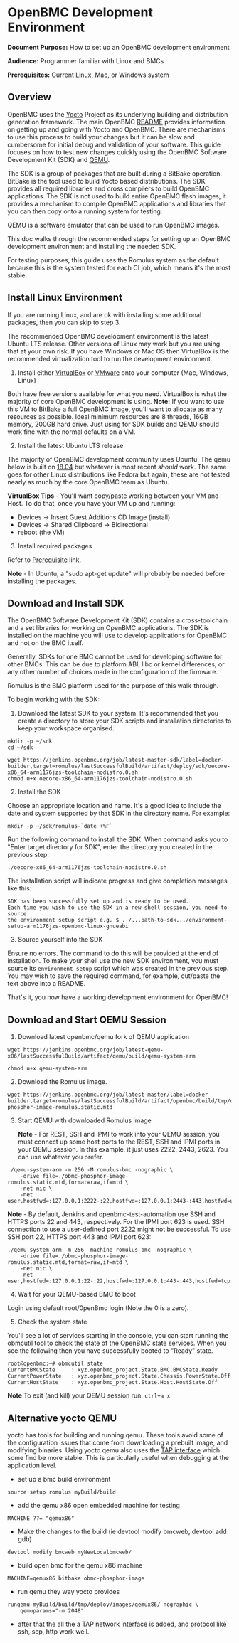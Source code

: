 # OpenBMC Development Environment

**Document Purpose:** How to set up an OpenBMC development environment

**Audience:** Programmer familiar with Linux and BMCs

**Prerequisites:** Current Linux, Mac, or Windows system

## Overview

OpenBMC uses the [Yocto](https://www.yoctoproject.org/) Project as its
underlying building and distribution generation framework. The main OpenBMC
[README](https://github.com/openbmc/openbmc/blob/master/README.md) provides
information on getting up and going with Yocto and OpenBMC. There are mechanisms
to use this process to build your changes but it can be slow and cumbersome for
initial debug and validation of your software. This guide focuses on how to test
new changes quickly using the OpenBMC Software Development Kit (SDK) and
[QEMU](https://www.qemu.org/).

The SDK is a group of packages that are built during a BitBake operation.
BitBake is the tool used to build Yocto based distributions. The SDK provides
all required libraries and cross compilers to build OpenBMC applications. The
SDK is not used to build entire OpenBMC flash images, it provides a mechanism to
compile OpenBMC applications and libraries that you can then copy onto a running
system for testing.

QEMU is a software emulator that can be used to run OpenBMC images.

This doc walks through the recommended steps for setting up an OpenBMC
development environment and installing the needed SDK.

For testing purposes, this guide uses the Romulus system as the default because
this is the system tested for each CI job, which means it's the most stable.

## Install Linux Environment

If you are running Linux, and are ok with installing some additional packages,
then you can skip to step 3.

The recommended OpenBMC development environment is the latest Ubuntu LTS
release. Other versions of Linux may work but you are using that at your own
risk. If you have Windows or Mac OS then VirtualBox is the recommended
virtualization tool to run the development environment.

1. Install either [VirtualBox](https://www.virtualbox.org/wiki/Downloads) or
   [VMware](https://www.vmware.com/products/workstation-player/workstation-player-evaluation.html)
   onto your computer (Mac, Windows, Linux)

Both have free versions available for what you need. VirtualBox is what the
majority of core OpenBMC development is using. **Note:** If you want to use this
VM to BitBake a full OpenBMC image, you'll want to allocate as many resources as
possible. Ideal minimum resources are 8 threads, 16GB memory, 200GB hard drive.
Just using for SDK builds and QEMU should work fine with the normal defaults on
a VM.

2. Install the latest Ubuntu LTS release

The majority of OpenBMC development community uses Ubuntu. The qemu below is
built on [18.04](http://releases.ubuntu.com/18.04/) but whatever is most recent
_should_ work. The same goes for other Linux distributions like Fedora but
again, these are not tested nearly as much by the core OpenBMC team as Ubuntu.

**VirtualBox Tips** - You'll want copy/paste working between your VM and Host.
To do that, once you have your VM up and running:

- Devices -> Insert Guest Additions CD Image (install)
- Devices -> Shared Clipboard -> Bidirectional
- reboot (the VM)

3. Install required packages

Refer to
[Prerequisite](https://github.com/openbmc/openbmc/blob/master/README.md#1-prerequisite)
link.

**Note** - In Ubuntu, a "sudo apt-get update" will probably be needed before
installing the packages.

## Download and Install SDK

The OpenBMC Software Development Kit (SDK) contains a cross-toolchain and a set
libraries for working on OpenBMC applications. The SDK is installed on the
machine you will use to develop applications for OpenBMC and not on the BMC
itself.

Generally, SDKs for one BMC cannot be used for developing software for other
BMCs. This can be due to platform ABI, libc or kernel differences, or any other
number of choices made in the configuration of the firmware.

Romulus is the BMC platform used for the purpose of this walk-through.

To begin working with the SDK:

1. Download the latest SDK to your system. It's recommended that you create a
   directory to store your SDK scripts and installation directories to keep your
   workspace organised.

```
mkdir -p ~/sdk
cd ~/sdk

wget https://jenkins.openbmc.org/job/latest-master-sdk/label=docker-builder,target=romulus/lastSuccessfulBuild/artifact/deploy/sdk/oecore-x86_64-arm1176jzs-toolchain-nodistro.0.sh
chmod u+x oecore-x86_64-arm1176jzs-toolchain-nodistro.0.sh
```

2. Install the SDK

Choose an appropriate location and name. It's a good idea to include the date
and system supported by that SDK in the directory name. For example:

```
mkdir -p ~/sdk/romulus-`date +%F`
```

Run the following command to install the SDK. When command asks you to "Enter
target directory for SDK", enter the directory you created in the previous step.

```
./oecore-x86_64-arm1176jzs-toolchain-nodistro.0.sh
```

The installation script will indicate progress and give completion messages like
this:

```
SDK has been successfully set up and is ready to be used.
Each time you wish to use the SDK in a new shell session, you need to source
the environment setup script e.g. $ . /...path-to-sdk.../environment-setup-arm1176jzs-openbmc-linux-gnueabi
```

3. Source yourself into the SDK

Ensure no errors. The command to do this will be provided at the end of
installation. To make your shell use the new SDK environment, you must source
its `environment-setup` script which was created in the previous step. You may
wish to save the required command, for example, cut/paste the text above into a
README.

That's it, you now have a working development environment for OpenBMC!

## Download and Start QEMU Session

1. Download latest openbmc/qemu fork of QEMU application

```
wget https://jenkins.openbmc.org/job/latest-qemu-x86/lastSuccessfulBuild/artifact/qemu/build/qemu-system-arm

chmod u+x qemu-system-arm
```

2. Download the Romulus image.

```
wget https://jenkins.openbmc.org/job/latest-master/label=docker-builder,target=romulus/lastSuccessfulBuild/artifact/openbmc/build/tmp/deploy/images/romulus/obmc-phosphor-image-romulus.static.mtd
```

3. Start QEMU with downloaded Romulus image

   **Note** - For REST, SSH and IPMI to work into your QEMU session, you must
   connect up some host ports to the REST, SSH and IPMI ports in your QEMU
   session. In this example, it just uses 2222, 2443, 2623. You can use whatever
   you prefer.

```
./qemu-system-arm -m 256 -M romulus-bmc -nographic \
    -drive file=./obmc-phosphor-image-romulus.static.mtd,format=raw,if=mtd \
    -net nic \
    -net user,hostfwd=:127.0.0.1:2222-:22,hostfwd=:127.0.0.1:2443-:443,hostfwd=udp:127.0.0.1:2623-:623,hostname=qemu
```

**Note** - By default, Jenkins and openbmc-test-automation use SSH and HTTPS
ports 22 and 443, respectively. For the IPMI port 623 is used. SSH connection to
use a user-defined port 2222 might not be successful. To use SSH port 22, HTTPS
port 443 and IPMI port 623:

```
./qemu-system-arm -m 256 -machine romulus-bmc -nographic \
    -drive file=./obmc-phosphor-image-romulus.static.mtd,format=raw,if=mtd \
    -net nic \
    -net user,hostfwd=:127.0.0.1:22-:22,hostfwd=:127.0.0.1:443-:443,hostfwd=tcp:127.0.0.1:80-:80,hostfwd=tcp:127.0.0.1:2200-:2200,hostfwd=udp:127.0.0.1:623-:623,hostfwd=udp:127.0.0.1:664-:664,hostname=qemu
```

4. Wait for your QEMU-based BMC to boot

Login using default root/0penBmc login (Note the 0 is a zero).

5. Check the system state

You'll see a lot of services starting in the console, you can start running the
obmcutil tool to check the state of the OpenBMC state services. When you see the
following then you have successfully booted to "Ready" state.

```
root@openbmc:~# obmcutil state
CurrentBMCState     : xyz.openbmc_project.State.BMC.BMCState.Ready
CurrentPowerState   : xyz.openbmc_project.State.Chassis.PowerState.Off
CurrentHostState    : xyz.openbmc_project.State.Host.HostState.Off
```

**Note** To exit (and kill) your QEMU session run: `ctrl+a x`

## Alternative yocto QEMU

yocto has tools for building and running qemu. These tools avoid some of the
configuration issues that come from downloading a prebuilt image, and modifying
binaries. Using yocto qemu also uses the
[TAP interface](https://www.kernel.org/doc/Documentation/networking/tuntap.txt)
which some find be more stable. This is particularly useful when debugging at
the application level.

- set up a bmc build environment

```
source setup romulus myBuild/build
```

- add the qemu x86 open embedded machine for testing

```
MACHINE ??= "qemux86"
```

- Make the changes to the build (ie devtool modify bmcweb, devtool add gdb)

```
devtool modify bmcweb myNewLocalbmcweb/
```

- build open bmc for the qemu x86 machine

```
MACHINE=qemux86 bitbake obmc-phosphor-image
```

- run qemu they way yocto provides

```
runqemu myBuild/build/tmp/deploy/images/qemux86/ nographic \
    qemuparams="-m 2048"
```

- after that the all the a TAP network interface is added, and protocol like
  ssh, scp, http work well.
